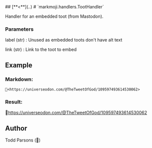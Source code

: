 <head><link rel='stylesheet' href='../style/style.css'></link></head>
## [**<**](..)
# `markmoji.handlers.TootHandler`

Handler for an embedded toot (from Mastodon).

### Parameters
label (str)
:    Unused as embedded toots don't have alt text

link (str)
:    Link to the toot to embed

## Example
### Markdown:
```
🐘<https://universeodon.com/@TheTweetOfGod/109597493614530062>
```
### Result:
🐘<https://universeodon.com/@TheTweetOfGod/109597493614530062>

## Author
Todd Parsons (🦊)
